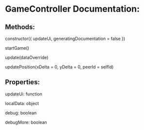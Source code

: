 # GameController Documentation:

## Methods:

constructor({ updateUi, generatingDocumentation = false })

startGame()

update(dataOverride)

updatePosition(xDelta = 0, yDelta = 0, peerId = selfId)

## Properties:

updateUi: function

localData: object

debug: boolean

debugMore: boolean
